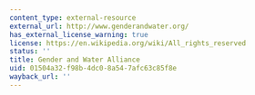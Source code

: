 ```yaml
---
content_type: external-resource
external_url: http://www.genderandwater.org/
has_external_license_warning: true
license: https://en.wikipedia.org/wiki/All_rights_reserved
status: ''
title: Gender and Water Alliance
uid: 01504a32-f98b-4dc0-8a54-7afc63c85f8e
wayback_url: ''
---
```

